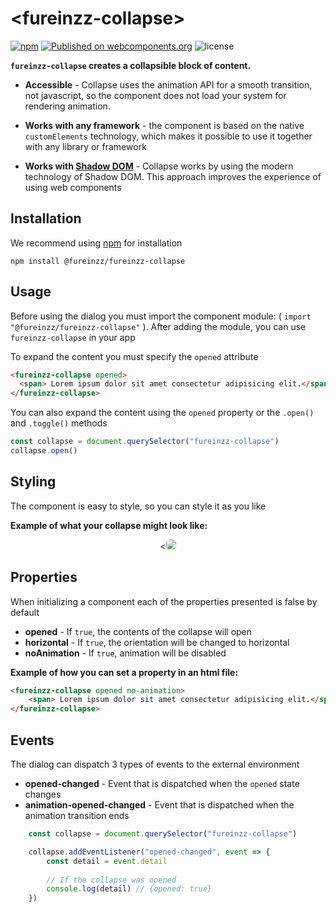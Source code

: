 # &lt;fureinzz-collapse&gt;

[![npm](https://img.shields.io/npm/v/@fureinzz/fureinzz-collapse?style=flat-square)](https://www.npmjs.com/package/@fureinzz/fureinzz-collapse)
[![Published on webcomponents.org](https://img.shields.io/badge/webcomponents.org-published-blue.svg?style=flat-square)](https://www.webcomponents.org/element/@fureinzz/fureinzz-collapse)
![license](https://img.shields.io/github/license/fureinzz/fureinzz-collapse?style=flat-square)

**`fureinzz-collapse`  creates a collapsible block of content.**


+ **Accessible** -  Collapse uses the animation API for a smooth transition, not javascript, so the component does not load your system for rendering animation.

+ **Works with any framework** - the component is based on the native `customElements` technology, which makes it possible to use it together with any library or framework

+ **Works with [Shadow DOM](http://https://developer.mozilla.org/en-US/docs/Web/Web_Components/Using_shadow_DOM "Shadow DOM")** - Collapse works by using the modern technology of Shadow DOM. This approach improves the experience of using web components

## Installation 

We recommend using [npm](https://www.npmjs.com/package/@fureinzz/fureinzz-collapse) for installation

```
npm install @fureinzz/fureinzz-collapse
```




## Usage
Before using the dialog you must import the component module: ( `import "@fureinzz/fureinzz-collapse"` ).  After adding the module, you can use `fureinzz-collapse` in your app


To expand the content you must specify the `opened` attribute
```html
<fureinzz-collapse opened>
  <span> Lorem ipsum dolor sit amet consectetur adipisicing elit.</span>
</fureinzz-collapse>
```
You can also expand the content using the `opened` property or the `.open() `and `.toggle()` methods
```javascript
const collapse = document.querySelector("fureinzz-collapse")
collapse.open()
```

## Styling

The component is easy to style, so you can style it as you like

**Example of what your collapse might look like:**

<div style="text-align: center">
    <<img src="https://cdn1.savepice.ru/uploads/2020/7/21/d4966841ba360962ab368e4cb63537dd-full.png" style="border-radius: 6px"/>
</div>

## Properties 

When initializing a component each of the properties presented is false by default

+ **opened** -  If `true`, the contents of the collapse will open
+ **horizontal** - If `true`, the orientation will be changed to horizontal 
+ **noAnimation** - If `true`, animation will be disabled

**Example of how you can set a property in an html file:**
```html
<fureinzz-collapse opened no-animation>
    <span> Lorem ipsum dolor sit amet consectetur adipisicing elit.</span>
</fureinzz-collapse>
```

## Events 
The dialog can dispatch 3 types of events to the external environment

+ **opened-changed** - Event that is dispatched when the `opened` state changes
+ **animation-opened-changed** - Event that is dispatched when the animation transition ends

```javascript
    const collapse = document.querySelector("fureinzz-collapse")

    collapse.addEventListener("opened-changed", event => {
        const detail = event.detail
       
        // If the collapse was opened
        console.log(detail) // {opened: true}
    })
```